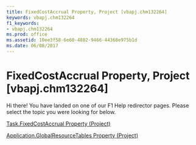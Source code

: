 ```yaml
---
title: FixedCostAccrual Property, Project [vbapj.chm132264]
keywords: vbapj.chm132264
f1_keywords:
- vbapj.chm132264
ms.prod: office
ms.assetid: 10ee3f58-6e60-4882-9466-44368e975b1d
ms.date: 06/08/2017
---
```



# FixedCostAccrual Property, Project [vbapj.chm132264]

Hi there! You have landed on one of our F1 Help redirector pages. Please select the topic you were looking for below.

[Task.FixedCostAccrual Property (Project)](http://msdn.microsoft.com/library/22a76efc-de26-3687-6ffe-674478c48767%28Office.15%29.aspx)

[Application.GlobalResourceTables Property (Project)](http://msdn.microsoft.com/library/8cf96f98-b0d0-2ae8-e472-6f74b62f6411%28Office.15%29.aspx)


